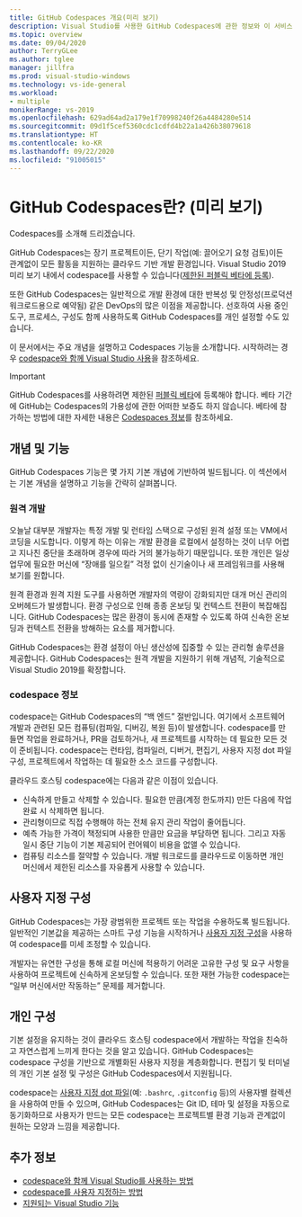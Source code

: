 ```yaml
---
title: GitHub Codespaces 개요(미리 보기)
description: Visual Studio를 사용한 GitHub Codespaces에 관한 정보와 이 서비스가 개발 환경을 클라우드로 확장하는 데 어떻게 도움이 되는지 자세히 알아봅니다.
ms.topic: overview
ms.date: 09/04/2020
author: TerryGLee
ms.author: tglee
manager: jillfra
ms.prod: visual-studio-windows
ms.technology: vs-ide-general
ms.workload:
- multiple
monikerRange: vs-2019
ms.openlocfilehash: 629ad64ad2a179e1f70998240f26a4484280e514
ms.sourcegitcommit: 09d1f5cef5360cdc1cdfd4b22a1a426b38079618
ms.translationtype: HT
ms.contentlocale: ko-KR
ms.lasthandoff: 09/22/2020
ms.locfileid: "91005015"
---
```

# <a name="what-is-github-codespaces-preview"></a>GitHub Codespaces란? (미리 보기)

Codespaces를 소개해 드리겠습니다.

GitHub Codespaces는 장기 프로젝트이든, 단기 작업(예: 끌어오기 요청 검토)이든 관계없이 모든 활동을 지원하는 클라우드 기반 개발 환경입니다. Visual Studio 2019 미리 보기 내에서 codespace를 사용할 수 있습니다([제한된 퍼블릭 베타에 등록](https://github.com/features/codespaces/signup-vs)).

또한 GitHub Codespaces는 일반적으로 개발 환경에 대한 반복성 및 안정성(프로덕션 워크로드용으로 예약됨) 같은 DevOps의 많은 이점을 제공합니다. 선호하여 사용 중인 도구, 프로세스, 구성도 함께 사용하도록 GitHub Codespaces를 개인 설정할 수도 있습니다.

이 문서에서는 주요 개념을 설명하고 Codespaces 기능을 소개합니다. 시작하려는 경우 [codespace와 함께 Visual Studio 사용](use-visual-studio-with-codespaces.md)을 참조하세요.

> [!IMPORTANT]
> GitHub Codespaces를 사용하려면 제한된 [퍼블릭 베타](https://github.com/features/codespaces/signup-vs)에 등록해야 합니다. 베타 기간에 GitHub는 Codespaces의 가용성에 관한 어떠한 보증도 하지 않습니다. 베타에 참가하는 방법에 대한 자세한 내용은 [Codespaces 정보](https://docs.github.com/github/developing-online-with-codespaces/about-codespaces#joining-the-beta)를 참조하세요.

## <a name="concepts-and-features"></a>개념 및 기능

GitHub Codespaces 기능은 몇 가지 기본 개념에 기반하여 빌드됩니다. 이 섹션에서는 기본 개념을 설명하고 기능을 간략히 살펴봅니다.

### <a name="remote-development"></a>원격 개발

오늘날 대부분 개발자는 특정 개발 및 런타임 스택으로 구성된 원격 설정 또는 VM에서 코딩을 시도합니다. 이렇게 하는 이유는 개발 환경을 로컬에서 설정하는 것이 너무 어렵고 지나친 중단을 초래하며 경우에 따라 거의 불가능하기 때문입니다. 또한 개인은 일상 업무에 필요한 머신에 “장애를 일으킬” 걱정 없이 신기술이나 새 프레임워크를 사용해 보기를 원합니다.

원격 환경과 원격 지원 도구를 사용하면 개발자의 역량이 강화되지만 대개 머신 관리의 오버헤드가 발생합니다. 환경 구성으로 인해 종종 온보딩 및 컨텍스트 전환이 복잡해집니다. GitHub Codespaces는 많은 환경이 동시에 존재할 수 있도록 하여 신속한 온보딩과 컨텍스트 전환을 방해하는 요소를 제거합니다. 

GitHub Codespaces는 환경 설정이 아닌 생산성에 집중할 수 있는 관리형 솔루션을 제공합니다. GitHub Codespaces는 원격 개발을 지원하기 위해 개념적, 기술적으로 Visual Studio 2019를 확장합니다. 

### <a name="about-codespaces"></a>codespace 정보

codespace는 GitHub Codespaces의 “백 엔드” 절반입니다. 여기에서 소프트웨어 개발과 관련된 모든 컴퓨팅(컴파일, 디버깅, 복원 등)이 발생합니다. codespace를 만들면 작업을 완료하거나, PR을 검토하거나, 새 프로젝트를 시작하는 데 필요한 모든 것이 준비됩니다. codespace는 런타임, 컴파일러, 디버거, 편집기, 사용자 지정 dot 파일 구성, 프로젝트에서 작업하는 데 필요한 소스 코드를 구성합니다.

클라우드 호스팅 codespace에는 다음과 같은 이점이 있습니다.

- 신속하게 만들고 삭제할 수 있습니다. 필요한 만큼(계정 한도까지) 만든 다음에 작업 완료 시 삭제하면 됩니다.
- 관리형이므로 직접 수행해야 하는 전체 유지 관리 작업이 줄어듭니다.
- 예측 가능한 가격이 책정되며 사용한 만큼만 요금을 부담하면 됩니다. 그리고 자동 일시 중단 기능이 기본 제공되어 런어웨이 비용을 없앨 수 있습니다.
- 컴퓨팅 리소스를 절약할 수 있습니다. 개발 워크로드를 클라우드로 이동하면 개인 머신에서 제한된 리소스를 자유롭게 사용할 수 있습니다.

## <a name="custom-configuration"></a>사용자 지정 구성

GitHub Codespaces는 가장 광범위한 프로젝트 또는 작업을 수용하도록 빌드됩니다. 일반적인 기본값을 제공하는 스마트 구성 기능을 시작하거나 [사용자 지정 구성](customize-codespaces.md)을 사용하여 codespace를 미세 조정할 수 있습니다.

개발자는 유연한 구성을 통해 로컬 머신에 적용하기 어려운 고유한 구성 및 요구 사항을 사용하여 프로젝트에 신속하게 온보딩할 수 있습니다. 또한 재현 가능한 codespace는 “일부 머신에서만 작동하는” 문제를 제거합니다.

## <a name="personal-configuration"></a>개인 구성

기본 설정을 유지하는 것이 클라우드 호스팅 codespace에서 개발하는 작업을 친숙하고 자연스럽게 느끼게 한다는 것을 알고 있습니다. GitHub Codespaces는 codespace 구성을 기반으로 개별화된 사용자 지정을 계층화합니다. 편집기 및 터미널의 개인 기본 설정 및 구성은 GitHub Codespaces에서 지원됩니다.

codespace는 [사용자 지정 dot 파일](https://docs.github.com/github/developing-online-with-codespaces/personalizing-codespaces-for-your-account)(예: `.bashrc`, `.gitconfig` 등)의 사용자별 컬렉션을 사용하여 만들 수 있으며, GitHub Codespaces는 Git ID, 테마 및 설정을 자동으로 동기화하므로 사용자가 만드는 모든 codespace는 프로젝트별 환경 기능과 관계없이 원하는 모양과 느낌을 제공합니다.

## <a name="see-also"></a>추가 정보

* [codespace와 함께 Visual Studio를 사용하는 방법](use-visual-studio-with-codespaces.md)
* [codespace를 사용자 지정하는 방법](customize-codespaces.md)
* [지원되는 Visual Studio 기능](supported-features-codespaces.md)
